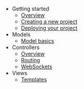 - Getting started
    + [Overview](getting-started/overview.md)
    + [Creating a new project](getting-started/new-project.md)
    + [Deploying your project](getting-started/deployment.md)
- Models
    + [Model basics](models/basics.md)
- Controllers
    + [Overview](controllers/overview.md)
    + [Routing](controllers/routing.md)
    + [WebSockets](controllers/websockets.md)
- Views
    + [Templates](views/templates.md)
